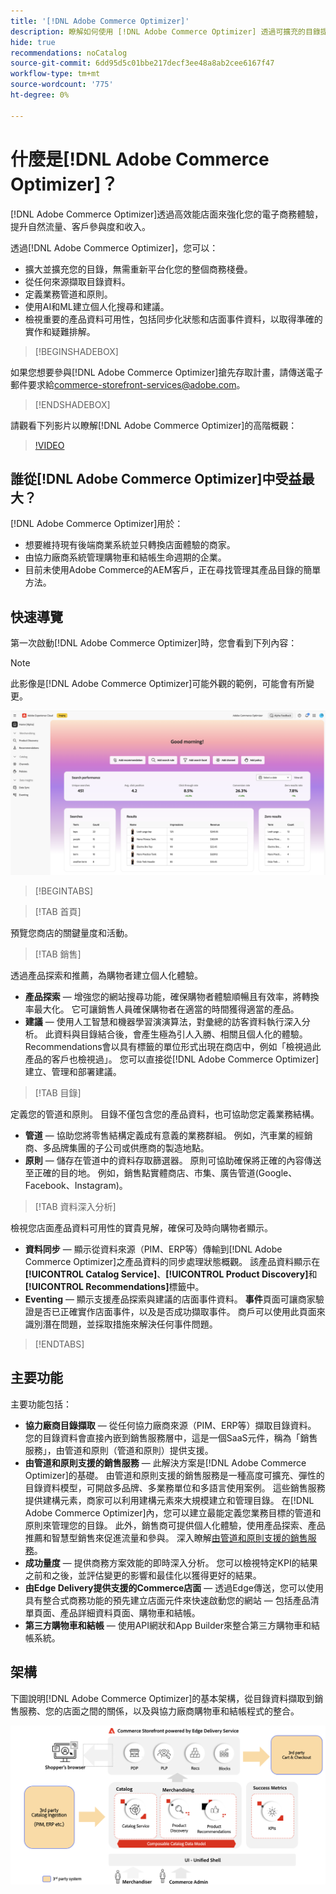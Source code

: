 ```yaml
---
title: '[!DNL Adobe Commerce Optimizer]'
description: 瞭解如何使用 [!DNL Adobe Commerce Optimizer] 透過可擴充的目錄提供快速、高效能的店面，讓您透過增加流量和推動更高的參與度和轉換率，最佳化現有的電子商務後端。
hide: true
recommendations: noCatalog
source-git-commit: 6dd95d5c01bbe217decf3ee48a8ab2cee6167f47
workflow-type: tm+mt
source-wordcount: '775'
ht-degree: 0%

---
```


# 什麼是[!DNL Adobe Commerce Optimizer]？

[!DNL Adobe Commerce Optimizer]透過高效能店面來強化您的電子商務體驗，提升自然流量、客戶參與度和收入。

透過[!DNL Adobe Commerce Optimizer]，您可以：

- 擴大並擴充您的目錄，無需重新平台化您的整個商務棧疊。
- 從任何來源擷取目錄資料。
- 定義業務管道和原則。
- 使用AI和ML建立個人化搜尋和建議。
- 檢視重要的產品資料可用性，包括同步化狀態和店面事件資料，以取得準確的實作和疑難排解。

>[!BEGINSHADEBOX]

如果您想要參與[!DNL Adobe Commerce Optimizer]搶先存取計畫，請傳送電子郵件要求給[commerce-storefront-services@adobe.com](mailto:commerce-storefront-services@adobe.com)。

>[!ENDSHADEBOX]

請觀看下列影片以瞭解[!DNL Adobe Commerce Optimizer]的高階概觀：

>[!VIDEO](https://video.tv.adobe.com/v/3450226)

## 誰從[!DNL Adobe Commerce Optimizer]中受益最大？

[!DNL Adobe Commerce Optimizer]用於：

- 想要維持現有後端商業系統並只轉換店面體驗的商家。
- 由協力廠商系統管理購物車和結帳生命週期的企業。
- 目前未使用Adobe Commerce的AEM客戶，正在尋找管理其產品目錄的簡單方法。

## 快速導覽

第一次啟動[!DNL Adobe Commerce Optimizer]時，您會看到下列內容：

>[!NOTE]
>
>此影像是[!DNL Adobe Commerce Optimizer]可能外觀的範例，可能會有所變更。

![[!DNL Adobe Commerce Optimizer] UI](assets/user-interface.png)

>[!BEGINTABS]

>[!TAB 首頁]

預覽您商店的關鍵量度和活動。

>[!TAB 銷售]

透過產品探索和推薦，為購物者建立個人化體驗。

- **產品探索** — 增強您的網站搜尋功能，確保購物者體驗順暢且有效率，將轉換率最大化。 它可讓銷售人員確保購物者在適當的時間獲得適當的產品。
- **建議** — 使用人工智慧和機器學習演演算法，對彙總的訪客資料執行深入分析。 此資料與目錄結合後，會產生極為引人入勝、相關且個人化的體驗。 Recommendations會以具有標籤的單位形式出現在商店中，例如「檢視過此產品的客戶也檢視過」。 您可以直接從[!DNL Adobe Commerce Optimizer]建立、管理和部署建議。

>[!TAB 目錄]

定義您的管道和原則。 目錄不僅包含您的產品資料，也可協助您定義業務結構。

- **管道** — 協助您將零售結構定義成有意義的業務群組。 例如，汽車業的經銷商、多品牌集團的子公司或供應商的製造地點。
- **原則** — 儲存在管道中的資料存取篩選器。 原則可協助確保將正確的內容傳送至正確的目的地。 例如，銷售點實體商店、市集、廣告管道(Google、Facebook、Instagram)。

>[!TAB 資料深入分析]

檢視您店面產品資料可用性的寶貴見解，確保可及時向購物者顯示。

- **資料同步** — 顯示從資料來源（PIM、ERP等）傳輸到[!DNL Adobe Commerce Optimizer]之產品資料的同步處理狀態概觀。 該產品資料顯示在&#x200B;**[!UICONTROL Catalog Service]**、**[!UICONTROL Product Discovery]**&#x200B;和&#x200B;**[!UICONTROL Recommendations]**&#x200B;標籤中。
- **Eventing** — 顯示支援產品探索與建議的店面事件資料。 **事件**&#x200B;頁面可讓商家驗證是否已正確實作店面事件，以及是否成功擷取事件。 商戶可以使用此頁面來識別潛在問題，並採取措施來解決任何事件問題。

>[!ENDTABS]

## 主要功能

主要功能包括：

- **協力廠商目錄擷取** — 從任何協力廠商來源（PIM、ERP等）擷取目錄資料。 您的目錄資料會直接內嵌到銷售服務層中，這是一個SaaS元件，稱為「銷售服務」，由管道和原則（管道和原則）提供支援。
- **由管道和原則支援的銷售服務** — 此解決方案是[!DNL Adobe Commerce Optimizer]的基礎。 由管道和原則支援的銷售服務是一種高度可擴充、彈性的目錄資料模型，可開啟多品牌、多業務單位和多語言使用案例。 這些銷售服務提供建構元素，商家可以利用建構元素來大規模建立和管理目錄。 在[!DNL Adobe Commerce Optimizer]內，您可以建立最能定義您業務目標的管道和原則來管理您的目錄。 此外，銷售商可提供個人化體驗，使用產品探索&#x200B;、產品推薦&#x200B;和智慧型銷售來促進流量和參與。 深入瞭解[由管道和原則支援的銷售服務](https://experienceleague.adobe.com/en/docs/commerce/merchandising-services/overview)。
- **成功量度** — 提供商務方案效能的即時深入分析。 您可以檢視特定KPI的結果之前和之後，並評估變更的影響和最佳化以獲得更好的結果。
- **由Edge Delivery提供支援的Commerce店面** — 透過Edge傳送，您可以使用具有整合式商務功能的預先建立店面元件來快速啟動您的網站 — 包括產品清單頁面、產品詳細資料頁面、購物車和結帳。
- **第三方購物車和結帳** — 使用API網狀和App Builder來整合第三方購物車和結帳系統。

## 架構

下圖說明[!DNL Adobe Commerce Optimizer]的基本架構，從目錄資料擷取到銷售服務、您的店面之間的關係，以及與協力廠商購物車和結帳程式的整合。

![[!DNL Adobe Commerce Optimizer]架構](assets/architecture.png)
